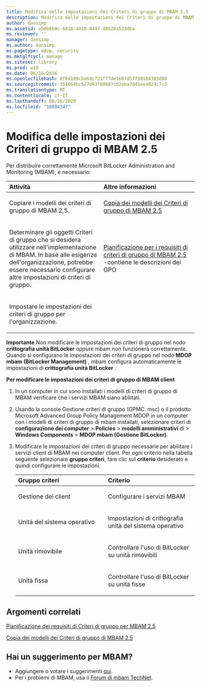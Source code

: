 ```yaml
---
title: Modifica delle impostazioni dei Criteri di gruppo di MBAM 2.5
description: Modifica delle impostazioni dei Criteri di gruppo di MBAM 2.5
author: dansimp
ms.assetid: a50b6b0c-6818-4419-8447-d0520a533dba
ms.reviewer: ''
manager: dansimp
ms.author: dansimp
ms.pagetype: mdop, security
ms.mktglfcycl: manage
ms.sitesec: library
ms.prod: w10
ms.date: 06/16/2016
ms.openlocfilehash: 0f6d180cba6dc721ff7de1607d57f90184303d88
ms.sourcegitcommit: 354664bc527d93f80687cd2eba70d1eea024c7c3
ms.translationtype: MT
ms.contentlocale: it-IT
ms.lasthandoff: 06/26/2020
ms.locfileid: "10804347"
---
```

# Modifica delle impostazioni dei Criteri di gruppo di MBAM 2.5


Per distribuire correttamente Microsoft BitLocker Administration and Monitoring (MBAM), è necessario:

<table>
<colgroup>
<col width="50%" />
<col width="50%" />
</colgroup>
<thead>
<tr class="header">
<th align="left">Attività</th>
<th align="left">Altre informazioni</th>
</tr>
</thead>
<tbody>
<tr class="odd">
<td align="left"><p>Copiare i modelli dei criteri di gruppo di MBAM 2,5.</p></td>
<td align="left"><p><a href="copying-the-mbam-25-group-policy-templates.md" data-raw-source="[Copying the MBAM 2.5 Group Policy Templates](copying-the-mbam-25-group-policy-templates.md)">Copia dei modelli dei Criteri di gruppo di MBAM 2.5</a></p></td>
</tr>
<tr class="even">
<td align="left"><p>Determinare gli oggetti Criteri di gruppo che si desidera utilizzare nell'implementazione di MBAM. In base alle esigenze dell'organizzazione, potrebbe essere necessario configurare altre impostazioni di criteri di gruppo.</p></td>
<td align="left"><p><a href="planning-for-mbam-25-group-policy-requirements.md" data-raw-source="[Planning for MBAM 2.5 Group Policy Requirements](planning-for-mbam-25-group-policy-requirements.md)">Pianificazione per i requisiti di criteri di gruppo di MBAM 2,5 </a> -contiene le descrizioni dei GPO</p></td>
</tr>
<tr class="odd">
<td align="left"><p>Impostare le impostazioni dei criteri di gruppo per l'organizzazione.</p></td>
<td align="left"><p></p></td>
</tr>
</tbody>
</table>

 

**Importante**  Non modificare le impostazioni dei criteri di gruppo nel nodo **crittografia unità BitLocker** oppure mbam non funzionerà correttamente. Quando si configurano le impostazioni dei criteri di gruppo nel nodo **MDOP mbam (BitLocker Management)** , mbam configura automaticamente le impostazioni di **crittografia unità BitLocker** .

 

**Per modificare le impostazioni dei criteri di gruppo di MBAM client**

1.  In un computer in cui sono installati i modelli di criteri di gruppo di MBAM verificare che i servizi MBAM siano abilitati.

2.  Usando la console Gestione criteri di gruppo (GPMC. msc) o il prodotto Microsoft Advanced Group Policy Management MDOP in un computer con i modelli di criteri di gruppo di mbam installati, selezionare criteri di **configurazione dei computer** &gt; **Policies** &gt; **modelli amministrativi** di &gt; **Windows Components** &gt; **MDOP mbam (Gestione BitLocker)**.

3.  Modificare le impostazioni dei criteri di gruppo necessarie per abilitare i servizi client di MBAM nei computer client. Per ogni criterio nella tabella seguente selezionare **gruppo criteri**, fare clic sul **criterio** desiderato e quindi configurare le impostazioni.

    <table>
    <colgroup>
    <col width="50%" />
    <col width="50%" />
    </colgroup>
    <thead>
    <tr class="header">
    <th align="left">Gruppo criteri</th>
    <th align="left">Criterio</th>
    </tr>
    </thead>
    <tbody>
    <tr class="odd">
    <td align="left"><p>Gestione dei client</p></td>
    <td align="left"><p>Configurare i servizi MBAM</p></td>
    </tr>
    <tr class="even">
    <td align="left"><p>Unità del sistema operativo</p></td>
    <td align="left"><p>Impostazioni di crittografia unità del sistema operativo</p></td>
    </tr>
    <tr class="odd">
    <td align="left"><p>Unità rimovibile</p></td>
    <td align="left"><p>Controllare l'uso di BitLocker su unità rimovibili</p></td>
    </tr>
    <tr class="even">
    <td align="left"><p>Unità fissa</p></td>
    <td align="left"><p>Controllare l'uso di BitLocker su unità fisse</p></td>
    </tr>
    </tbody>
    </table>

     

## Argomenti correlati


[Pianificazione dei requisiti di Criteri di gruppo per MBAM 2.5](planning-for-mbam-25-group-policy-requirements.md)

[Copia dei modelli dei Criteri di gruppo di MBAM 2.5](copying-the-mbam-25-group-policy-templates.md)

 
## Hai un suggerimento per MBAM?
- Aggiungere o votare i suggerimenti [qui](http://mbam.uservoice.com/forums/268571-microsoft-bitlocker-administration-and-monitoring). 
- Per i problemi di MBAM, usa il [Forum di mbam TechNet](https://social.technet.microsoft.com/Forums/home?forum=mdopmbam).
 





